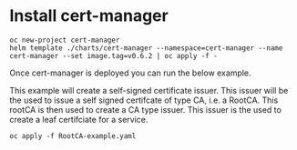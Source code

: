 # Install cert-manager

```shell
oc new-project cert-manager
helm template ./charts/cert-manager --namespace=cert-manager --name cert-manager --set image.tag=v0.6.2 | oc apply -f -
```

Once cert-manager is deployed you can run the below example.

This example will create a self-signed certificate issuer. 
This issuer will be the used to issue a self signed certifcate of type CA, i.e. a RootCA.
This rootCA is then used to create a CA type issuer.
This issuer is the used to create a leaf certifciate for a service.

```shell
oc apply -f RootCA-example.yaml
```